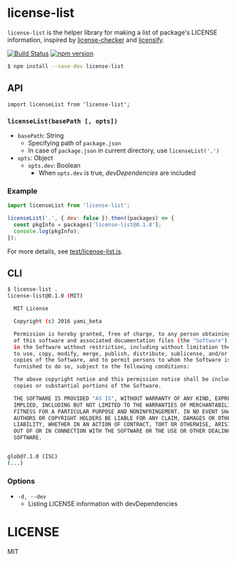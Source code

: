 # license-list

`license-list` is the helper library for making a list of package's LICENSE information, inspired by [license-checker](https://github.com/davglass/license-checker/) and [licensify](https://github.com/twada/licensify).

[![Build Status](https://travis-ci.org/yami-beta/license-list.svg?branch=master)](https://travis-ci.org/yami-beta/license-list)
[![npm version](https://badge.fury.io/js/license-list.svg)](https://badge.fury.io/js/license-list)

```sh
$ npm install --save-dev license-list
```

## API

`import licenseList from 'license-list';`

### `licenseList(basePath [, opts])`

- `basePath`: String
    - Specifying path of `package.json`
    - In case of `package.json` in current directory, use `licenseList('.')`
- `opts`: Object
    - `opts.dev`: Boolean
        - When `opts.dev` is true, *devDependencies* are included

### Example

```javascript
import licenseList from 'license-list';

licenseList('.', { dev: false }).then((packages) => {
  const pkgInfo = packages['license-list@0.1.0'];
  console.log(pkgInfo);
});
```

For more details, see [test/license-list.js](https://github.com/yami-beta/license-list/blob/master/test/license-list.js).

## CLI

```sh
$ license-list .
license-list@0.1.0 (MIT)

  MIT License

  Copyright (c) 2016 yami_beta

  Permission is hereby granted, free of charge, to any person obtaining a copy
  of this software and associated documentation files (the "Software"), to deal
  in the Software without restriction, including without limitation the rights
  to use, copy, modify, merge, publish, distribute, sublicense, and/or sell
  copies of the Software, and to permit persons to whom the Software is
  furnished to do so, subject to the following conditions:

  The above copyright notice and this permission notice shall be included in all
  copies or substantial portions of the Software.

  THE SOFTWARE IS PROVIDED "AS IS", WITHOUT WARRANTY OF ANY KIND, EXPRESS OR
  IMPLIED, INCLUDING BUT NOT LIMITED TO THE WARRANTIES OF MERCHANTABILITY,
  FITNESS FOR A PARTICULAR PURPOSE AND NONINFRINGEMENT. IN NO EVENT SHALL THE
  AUTHORS OR COPYRIGHT HOLDERS BE LIABLE FOR ANY CLAIM, DAMAGES OR OTHER
  LIABILITY, WHETHER IN AN ACTION OF CONTRACT, TORT OR OTHERWISE, ARISING FROM,
  OUT OF OR IN CONNECTION WITH THE SOFTWARE OR THE USE OR OTHER DEALINGS IN THE
  SOFTWARE.


glob@7.1.0 (ISC)
(...)
```

### Options

- `-d, --dev`
    - Listing LICENSE information with devDependencies

# LICENSE

MIT
